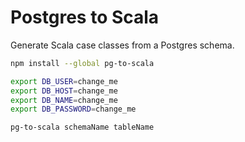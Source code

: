 # Postgres to Scala

Generate Scala case classes from a Postgres schema.

```sh
npm install --global pg-to-scala

export DB_USER=change_me
export DB_HOST=change_me
export DB_NAME=change_me
export DB_PASSWORD=change_me

pg-to-scala schemaName tableName
```
